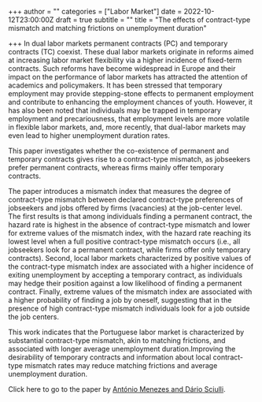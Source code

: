 +++
author = ""
categories = ["Labor Market"]
date = 2022-10-12T23:00:00Z
draft = true
subtitle = ""
title = "The effects of contract-type mismatch and matching frictions on unemployment duration"

+++
In dual labor markets permanent contracts (PC) and temporary contracts (TC) coexist. These dual labor markets originate in reforms aimed at increasing labor market flexibility via a higher incidence of fixed-term contracts. Such reforms have become widespread in Europe and their impact on the performance of labor markets has attracted the attention of academics and policymakers. It has been stressed that temporary employment may provide stepping-stone effects to permanent employment and contribute to enhancing the employment chances of youth. However, it has also been noted that individuals may be trapped in temporary employment and precariousness, that employment levels are more volatile in flexible labor markets, and, more recently, that dual-labor markets may even lead to higher unemployment duration rates.

This paper investigates whether the co-existence of permanent and temporary contracts gives rise to a contract-type mismatch, as jobseekers prefer permanent contracts, whereas firms mainly offer temporary contracts.

The paper introduces a mismatch index that measures the degree of contract-type mismatch between declared contract-type preferences of jobseekers and jobs offered by firms (vacancies) at the job-center level. The first results is that among individuals finding a permanent contract, the hazard rate is highest in the absence of contract-type mismatch and lower for extreme values of the mismatch index, with the hazard rate reaching its lowest level when a full positive contract-type mismatch occurs (i.e., all jobseekers look for a permanent contract, while firms offer only temporary contracts). Second, local labor markets characterized by positive values of the contract-type mismatch index are associated with a higher incidence of exiting unemployment by accepting a temporary contract, as individuals may hedge their position against a low likelihood of finding a permanent contract. Finally, extreme values of the mismatch index are associated with a higher probability of finding a job by oneself, suggesting that in the presence of high contract-type mismatch individuals look for a job outside the job centers.

This work indicates that the Portuguese labor market is characterized by substantial contract-type mismatch, akin to matching frictions, and associated with longer average unemployment duration.Improving the desirability of temporary contracts and information about local contract-type mismatch rates may reduce matching frictions and average unemployment duration.

Click here to go to the paper by [António Menezes and Dário Sciulli](https://www.tandfonline.com/doi/full/10.1080/15140326.2022.2084687).